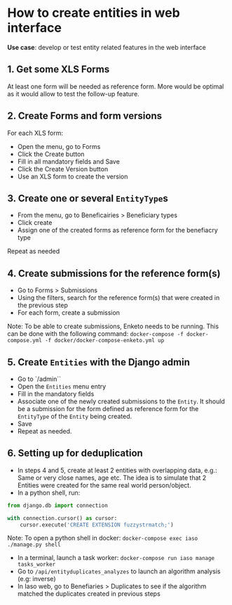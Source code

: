 # How to create entities in web interface

**Use case**: develop or test entity related features in the web interface

## 1. Get some XLS Forms

At least one form will be needed as reference form. More would be optimal as it would allow to test the follow-up feature.


## 2. Create Forms and form versions

For each XLS form:

- Open the menu, go to Forms
- Click the Create button
- Fill in all mandatory fields and Save
- Click the Create Version button
- Use an XLS form to create the version

## 3. Create one or several `EntityType`s

- From the menu, go to Beneficairies > Beneficiary types
- Click create
- Assign one of the created forms as reference form for the benefiacry type

Repeat as needed

## 4. Create submissions for the reference form(s)

- Go to Forms > Submissions
- Using the filters, search for the reference form(s) that were created in the previous step
- For each form, create a submission

Note: To be able to create submissions, Enketo needs to be running. This can be done with the following command: `docker-compose -f docker-compose.yml -f docker/docker-compose-enketo.yml up`

## 5. Create `Entities` with the Django admin

- Go to `/admin``
- Open the `Entities` menu entry
- Fill in the mandatory fields
- Associate one of the newly created submissions to the `Entity`. It should be a submission for the form defined as reference form for the `EntityType` of the `Entity` being created.
- Save
- Repeat as needed.

## 6. Setting up for deduplication

- In steps 4 and 5, create at least 2 entities with overlapping data, e.g.: Same or very close names, age etc. The idea is to simulate that 2 Entities were created for the same real world person/object.
- In a python shell, run:
```python
from django.db import connection

with connection.cursor() as cursor:
    cursor.execute('CREATE EXTENSION fuzzystrmatch;')
```
Note: To open a python shell in docker: `docker-compose exec iaso ./manage.py shell`
- In a terminal, launch a task worker: `docker-compose run iaso manage tasks_worker`
- Go to `/api/entityduplicates_analyzes` to launch an algorithm analysis (e.g: inverse)
- In Iaso web, go to Benefiaries > Duplicates to see if the algorithm matched the duplicates created in previous steps
